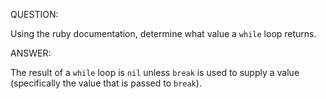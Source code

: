 QUESTION:

Using the ruby documentation, determine what value a `while` loop returns.

ANSWER:

The result of a `while` loop is `nil` unless `break` is used to supply a value (specifically the value that
is passed to `break`).
